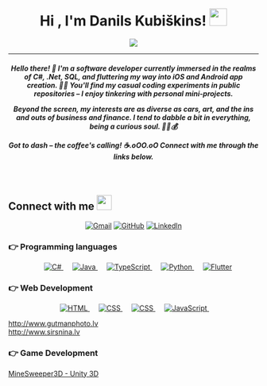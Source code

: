 <h1 align="center">Hi , I'm Danils Kubiškins! <img src="https://media.giphy.com/media/hvRJCLFzcasrR4ia7z/giphy.gif" width="35"></h1>
<p align="center">
  <a href="https://github.com/DenverCoder1/readme-typing-svg"><img src="https://readme-typing-svg.herokuapp.com?color=%23F7882C&size=30&center=true&vCenter=true&lines=C%23+%26+.Net+Developer;BUG+KILLER+3000;CODELEX+Student;Ready+to+Learn!)](https://git.io/typing-svg"></a>
</p>
<hr/>
<h5 align="center">
Hello there! 👋 
I'm a software developer currently immersed in the realms of C#, .Net, SQL, and fluttering my way into iOS and Android app creation. 
📱💼 You'll find my casual coding experiments in public repositories – I enjoy tinkering with personal mini-projects.

Beyond the screen, my interests are as diverse as cars, art, and the ins and outs of business and finance. 
I tend to dabble a bit in everything, being a curious soul. 🚗🎨💰

Got to dash – the coffee's calling! ☕.oOO.oO Connect with me through the links below.

</h5>
<br>

## Connect with me <img src="https://media.giphy.com/media/iY8CRBdQXODJSCERIr/giphy.gif" width="30px">
<p align="center">
	<a href="mailto:danils.kubiskins@gmail.com"><img src="https://img.shields.io/badge/Gmail-D14836?style=for-the-badge&logo=gmail&logoColor=white" alt="Gmail"/></a>
	<a href="https://github.com/K-Danils"><img src="https://img.shields.io/badge/GitHub-100000?style=for-the-badge&logo=github&logoColor=white" alt="GitHub"/></a>
	<a href="https://www.linkedin.com/in/danils-kubiskins/"><img src="https://img.shields.io/badge/LinkedIn-0077B5?style=for-the-badge&logo=linkedin&logoColor=white" alt="LinkedIn"/></a>
</p>


### 👉 Programming languages

<p align="center"> 
  &emsp; 
  <a href="https://docs.microsoft.com/en-us/dotnet/csharp/" target="_blank"> 
    <img alt="C#" src="https://img.shields.io/badge/C%23-239120?style=for-the-badge&logo=c-sharp&logoColor=white">
  </a> 
  &emsp;
  <a href="https://www.java.com/en/" target="_blank"> 
    <img alt="Java" src="https://img.shields.io/badge/Java-ED8B00?style=for-the-badge&logo=java&logoColor=white">
  </a> 
  &emsp;
  <a href="https://www.typescriptlang.org/" target="_blank"> 
    <img alt="TypeScript" src="https://img.shields.io/badge/TypeScript-007ACC?style=for-the-badge&logo=typescript&logoColor=white">
  </a>
  &emsp;
   <a href="https://www.python.org" target="_blank">
    <img alt="Python" src="https://img.shields.io/badge/Python-FFD43B?style=for-the-badge&logo=python&logoColor=blue">
  </a>
	&emsp;
<a href="https://flutter.dev/" target="_blank">
    <img alt="Flutter" src="https://img.shields.io/badge/Flutter-02569B?style=for-the-badge&logo=flutter&logoColor=white">
  </a>
</p>

### 👉 Web Development
<p align="center"> 
  &emsp; 
  <a href="https://www.w3.org/html/" target="_blank"> 
   <img alt="HTML" src="https://img.shields.io/badge/HTML5-E34F26?style=for-the-badge&logo=html5&logoColor=white">
  </a>   
  &emsp;
  <a href="https://www.w3schools.com/css/" target="_blank">
    <img alt="CSS" src="https://img.shields.io/badge/CSS3-1572B6?style=for-the-badge&logo=css3&logoColor=white">
  </a> 
	&emsp; 
<a href="https://www.php.net/" target="_blank">
    <img alt="CSS" src="https://img.shields.io/badge/PHP-777BB4?style=for-the-badge&logo=php&logoColor=white">
  </a> 
	&emsp; 
	  <a href="https://developer.mozilla.org/en-US/docs/Web/JavaScript" target="_blank"> 
     <img alt="JavaScript" src="https://img.shields.io/badge/JavaScript-323330?style=for-the-badge&logo=javascript&logoColor=F7DF1E">
   </a>
  &emsp;
</p>

<a href="http://www.gutmanphoto.lv/">http://www.gutmanphoto.lv</a></br>
<a href="http://www.sirsnina.lv/">http://www.sirsnina.lv</a>

### 👉 Game Development
<p align="center"> 
  <a href="https://k-danils.itch.io/mine-sweeper" target="_blank" align="center">
	  <p>MineSweeper3D - Unity 3D</p>
  </a> 
</p>

